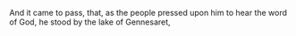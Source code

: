 And it came to pass, that, as the people pressed upon him to hear the word of God, he stood by the lake of Gennesaret,
